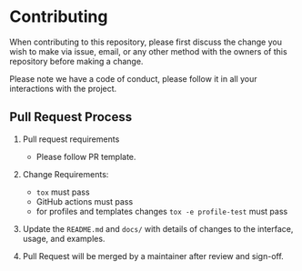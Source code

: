 # Contributing

When contributing to this repository, please first discuss the change you wish to make via issue,
email, or any other method with the owners of this repository before making a change.

Please note we have a code of conduct, please follow it in all your interactions with the project.

## Pull Request Process

1. Pull request requirements
    - Please follow PR template.

1. Change Requirements:
    - `tox` must pass
    - GitHub actions must pass
    - for profiles and templates changes `tox -e profile-test` must pass

1. Update the `README.md` and `docs/` with details of changes to the interface, usage, and examples.
1. Pull Request will be merged by a maintainer after review and sign-off.
